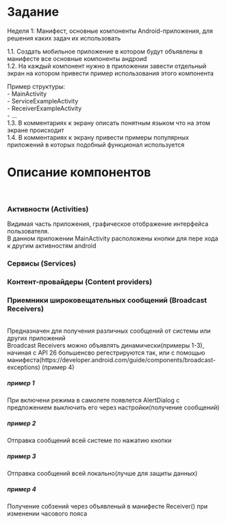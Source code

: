 <h1>Задание</h1>
 Неделя 1: Манифест, основные компоненты Android-приложения, для решения каких задач их использовать<br>

1.1. Создать мобильное приложение в котором будут объявлены в манифесте все основные компоненты андроиd<br>
1.2. На каждый компонент нужно в приложении завести отдельный экран на котором привести пример использования этого компонента

Пример структуры:<br>
             - MainActivity <br>
                     - ServiceExampleActivity<br>
                     - ReceiverExampleActivity<br>
                     - ...<br>
1.3. В комментариях к экрану описать понятным языком что на этом экране происходит<br>
1.4. В комментариях к экрану привести примеры популярных приложений в которых подобный функционал используется<br>

<h1>Описание компонентов</h1><br>
<h3>Активности (Activities)</h3>
Видимая часть приложения, графическое отображение интерфейса пользователя.<br>
В данном приложении MainActivity расположены кнопки для пере хода к другим активностям android<br>

<h3>Сервисы (Services)<h3>

<h3>Контент-провайдеры (Content providers)<h3>

<h3>Приемники широковещательных сообщений (Broadcast Receivers)</h3><br>
Предназначен для получения различных сообщений от системы или других приложений<br>
Broadcast Receivers можно объявлять динамически(примеры 1-3), начиная с API 26 большенсво регестрируются так,
или с помощью манифеста(https://developer.android.com/guide/components/broadcast-exceptions) (пример 4)<br>
<h5>пример 1</h5>При включени режима в самолете появлется AlertDialog с предложением выключить его через настройки(получение сообщений)<br>
<h5>пример 2</h5>Отправка сообщений всей системе по нажатию кнопки<br>
<h5>пример 3</h5>Отправка сообщений всей локально(лучше для защиты данных)<br>
<h5>пример 4</h5>Получение собзений через объявленый в манифесте Receiver() при изменении часового пояса<br>
